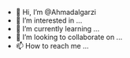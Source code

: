 - 👋 Hi, I’m @Ahmadalgarzi
- 👀 I’m interested in ...
- 🌱 I’m currently learning ...
- 💞️ I’m looking to collaborate on ...
- 📫 How to reach me ...

<!---
Ahmadalgarzi/Ahmadalgarzi is a ✨ special ✨ repository because its `README.md` (this file) appears on your GitHub profile.
You can click the Preview link to take a look at your changes.
--->
